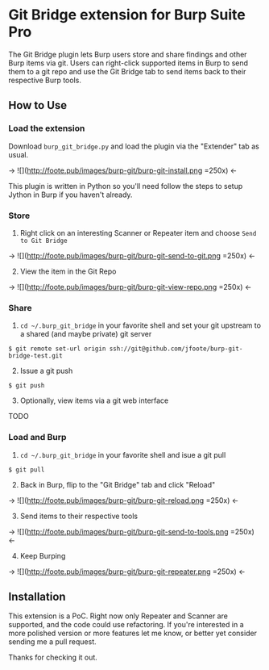# Git Bridge extension for Burp Suite Pro

The Git Bridge plugin lets Burp users store and share findings and other Burp items via git. Users can right-click supported items in Burp to send them to a git repo and use the Git Bridge tab to send items back to their respective Burp tools.

## How to Use

### Load the extension

Download `burp_git_bridge.py` and load the plugin via the "Extender" tab as usual. 

-> ![](http://foote.pub/images/burp-git/burp-git-install.png =250x) <-

This plugin is written in Python so you'll need follow the steps to setup Jython in Burp if you haven't already.

### Store

1. Right click on an interesting Scanner or Repeater item and choose `Send to Git Bridge`

-> ![](http://foote.pub/images/burp-git/burp-git-send-to-git.png =250x) <-

2. View the item in the Git Repo

-> ![](http://foote.pub/images/burp-git/burp-git-view-repo.png =250x) <-

### Share

1. `cd ~/.burp_git_bridge` in your favorite shell and set your git upstream to a shared (and maybe private) git server

```
$ git remote set-url origin ssh://git@github.com/jfoote/burp-git-bridge-test.git
```

2. Issue a git push

```
$ git push
```

3. Optionally, view items via a git web interface

TODO

### Load and Burp

1. `cd ~/.burp_git_bridge` in your favorite shell and isue a git pull

```
$ git pull
```

2. Back in Burp, flip to the "Git Bridge" tab and click "Reload"

-> ![](http://foote.pub/images/burp-git/burp-git-reload.png =250x) <-

3. Send items to their respective tools 

-> ![](http://foote.pub/images/burp-git/burp-git-send-to-tools.png =250x) <-

4. Keep Burping

-> ![](http://foote.pub/images/burp-git/burp-git-repeater.png =250x) <-

## Installation

This extension is a PoC. Right now only Repeater and Scanner are supported, 
and the code could use refactoring. If you're interested in a more polished 
version or more features let me know, or better yet consider sending me a pull request. 

Thanks for checking it out.



